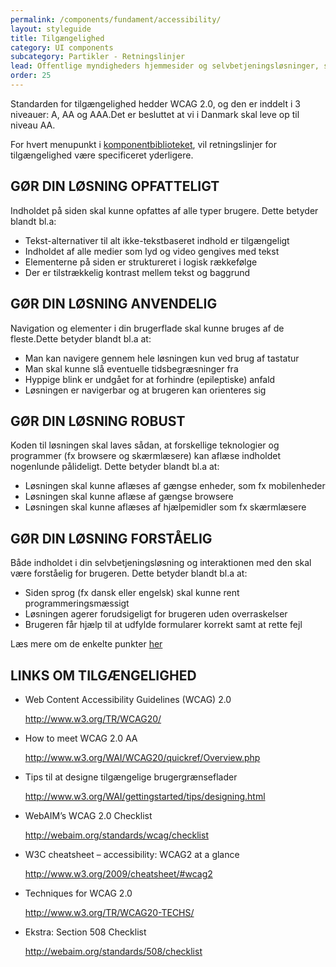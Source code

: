 ```yaml
---
permalink: /components/fundament/accessibility/
layout: styleguide
title: Tilgængelighed
category: UI components
subcategory: Partikler - Retningslinjer
lead: Offentlige myndigheders hjemmesider og selvbetjeningsløsninger, skal leve op til visse tilgængelighedsstandarder. Disse standarder er med til at sikre, at løsningen er brugbar for alle  - inklusive brugere med nedsat syn, blindhed, nedsat hørelse, cognitive hæmninger og motoriske hæmninger. 
order: 25
---
```


Standarden for tilgængelighed hedder WCAG 2.0, og den er inddelt i 3 niveauer: A, AA og AAA.Det er besluttet at vi i Danmark skal leve op til niveau AA. 

For hvert menupunkt i [komponentbiblioteket]({{site.baseurl}}/components/komponenter), vil retningslinjer for tilgængelighed være specificeret yderligere. 

## GØR DIN LØSNING OPFATTELIGT

Indholdet på siden skal kunne opfattes af alle typer brugere. Dette betyder blandt bl.a:

- Tekst-alternativer til alt ikke-tekstbaseret indhold er tilgængeligt
- Indholdet af alle medier som lyd og video gengives med tekst
- Elementerne på siden er struktureret i logisk rækkefølge
- Der er tilstrækkelig kontrast mellem tekst og baggrund



## GØR DIN LØSNING ANVENDELIG

Navigation og elementer i din brugerflade skal kunne bruges af de fleste.Dette betyder blandt bl.a at:

- Man kan navigere gennem hele løsningen kun ved brug af tastatur
- Man skal kunne slå eventuelle  tidsbegræsninger fra
- Hyppige blink er undgået for at forhindre (epileptiske) anfald
- Løsningen er navigerbar og at brugeren kan orienteres sig



## GØR DIN LØSNING ROBUST

Koden til løsningen skal laves sådan, at forskellige teknologier og programmer (fx browsere og skærmlæsere) kan aflæse indholdet nogenlunde pålideligt. Dette betyder blandt bl.a at:

- Løsningen skal kunne aflæses af gængse enheder, som fx mobilenheder
- Løsningen skal kunne aflæse af gængse browsere
- Løsningen skal kunne aflæses af hjælpemidler som fx skærmlæsere



## GØR DIN LØSNING FORSTÅELIG

Både indholdet i din selvbetjeningsløsning og interaktionen med den skal være forståelig for brugeren. Dette betyder blandt bl.a at:

- Siden sprog (fx dansk eller engelsk) skal kunne rent programmeringsmæssigt
- Løsningen agerer forudsigeligt for brugeren uden overraskelser
- Brugeren får hjælp til at udfylde formularer korrekt samt at rette fejl

Læs mere om de enkelte punkter [her](http://arkitekturguiden.digitaliser.dk/godselvbetjening/kravbanken/Tilg%C3%A6ngelighed ) 


## LINKS OM TILGÆNGELIGHED

- Web Content Accessibility Guidelines (WCAG) 2.0

  <http://www.w3.org/TR/WCAG20/>

- How to meet WCAG 2.0 AA

  <http://www.w3.org/WAI/WCAG20/quickref/Overview.php>

- Tips til at designe tilgængelige brugergrænseflader

  <http://www.w3.org/WAI/gettingstarted/tips/designing.html>

- WebAIM’s WCAG 2.0 Checklist

  <http://webaim.org/standards/wcag/checklist>

- W3C cheatsheet – accessibility: WCAG2 at a glance

  <http://www.w3.org/2009/cheatsheet/#wcag2>

- Techniques for WCAG 2.0

  <http://www.w3.org/TR/WCAG20-TECHS/>

- Ekstra: Section 508 Checklist

  <http://webaim.org/standards/508/checklist>


